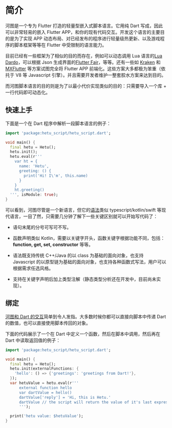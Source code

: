 # 简介

河图是一个专为 Flutter 打造的轻量型嵌入式脚本语言。它用纯 Dart 写成，因此可以非常轻易的嵌入 Flutter APP，和你的现有代码交互。开发这个语言的主要目的是为了实现 APP 动态布局、对已经发布的程序进行轻量级热更新、以及游戏程序的脚本框架等等在 Flutter 中受限制的语言能力。

目前已经有一些框架为了相似的目的而存在，例如可以动态调用 Lua 语言的[Lua Dardo](https://pub.dev/packages/lua_dardo)，可以根据 Json 生成界面的[Flutter Fair](https://fair.58.com/zh/)，等等。还有一些如 [Kraken](https://openkraken.com/) 和 [MXFlutter](https://github.com/tencent/mxflutter) 等方案试图完全将 Flutter APP 前端化。这些方案大多都极为笨重（依托于 V8 等 Javascript 引擎）。并且需要开发者维护一整套胶水方案来达到目的。

而河图脚本语言的目的则是为了以最小代价实现类似的目的：只需要导入一个库 + 一行代码即可动态化。

## 快速上手

下面是一个在 Dart 程序中解析一段脚本语言的例子：

```dart
import 'package:hetu_script/hetu_script.dart';

void main() {
  final hetu = Hetu();
  hetu.init();
  hetu.eval(r'''
    var ht = {
      name: 'Hetu',
      greeting: () {
        print('Hi! I\'m', this.name)
      }
    }
    ht.greeting()
  ''', isModule: true);
}
```

可以看到，河图尽管是一个新语言，但它的[语法](syntax/readme.md)类似 typescript/kotlin/swift 等现代语言，一目了然，只需要几分钟了解下一些关键区别就可以开始写代码了：

- 语句末尾的分号可写可不写。

- 函数声明类似 Kotlin，需要以关键字开头，函数关键字根据功能不同，包括：**function, get, set, constructor** 等等。

- 语法既支持传统 C++/Java 的以 class 为基础的面向对象，也支持 Javascript 的以原型链为基础的面向对象，也支持各种函数式写法，用户可以根据需求任选风格。

- 支持在关键字声明后加上类型注解（静态类型分析还在开发中，目前尚未实现）。

## 绑定

[河图和 Dart 的交互](binding/readme.md)简单到令人发指。大多数时候你都可以直接向脚本中传递 Dart 的数值，也可以直接使用脚本传回的对象。

下面的代码展示了一个在 Dart 中定义一个函数，然后在脚本中调用，然后再在 Dart 中读取返回值的例子：

```dart
import 'package:hetu_script/hetu_script.dart';

void main() {
  final hetu = Hetu();
  hetu.init(externalFunctions: {
    'hello': () => {'greetings': 'greetings from Dart!'},
  });
  var hetuValue = hetu.eval(r'''
      external function hello
      var dartValue = hello()
      dartValue['reply'] = 'Hi, this is Hetu.'
      dartValue // the script will return the value of it's last expression
      ''');

  print('hetu value: $hetuValue');
}
```
